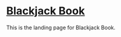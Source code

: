 # [Blackjack Book](http://mikepland.com/blackjack-book)

This is the landing page for Blackjack Book. 

